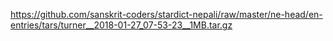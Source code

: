 https://github.com/sanskrit-coders/stardict-nepali/raw/master/ne-head/en-entries/tars/turner__2018-01-27_07-53-23__1MB.tar.gz
